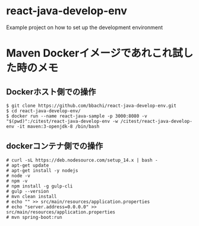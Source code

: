 # react-java-develop-env
Example project on how to set up the development environment

# Maven Dockerイメージであれこれ試した時のメモ

## Dockerホスト側での操作

```
$ git clone https://github.com/bbachi/react-java-develop-env.git
$ cd react-java-develop-env/
$ docker run --name react-java-sample -p 3000:8080 -v "$(pwd)":/citest/react-java-develop-env -w /citest/react-java-develop-env -it maven:3-openjdk-8 /bin/bash
```

## dockerコンテナ側での操作

```
# curl -sL https://deb.nodesource.com/setup_14.x | bash -
# apt-get update
# apt-get install -y nodejs
# node -v
# npm -v
# npm install -g gulp-cli
# gulp --version
# mvn clean install
# echo "" >> src/main/resources/application.properties
# echo "server.address=0.0.0.0" >> src/main/resources/application.properties
# mvn spring-boot:run
```
